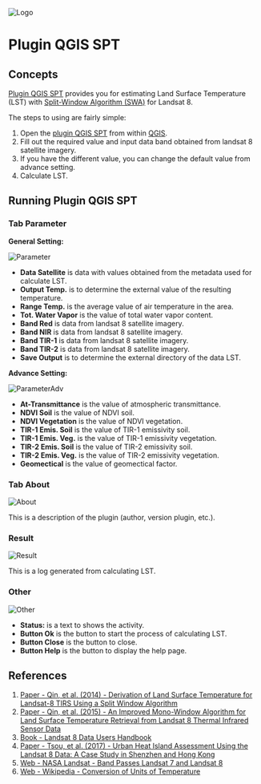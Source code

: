 ![Logo](https://user-images.githubusercontent.com/58234878/87500090-e26d8600-c685-11ea-849a-00fbeadfbf26.png)

# Plugin QGIS SPT

## Concepts
[Plugin QGIS SPT][7] provides you for estimating Land Surface Temperature (LST) with [Split-Window Algorithm (SWA)][1] for Landsat 8.

The steps to using are fairly simple:
1. Open the [plugin QGIS SPT][7] from within [QGIS][8].
2. Fill out the required value and input data band obtained from landsat 8 satellite imagery.
3. If you have the different value, you can change the default value from advance setting.
4. Calculate LST.


## Running Plugin QGIS SPT

### Tab Parameter

**General Setting:**

![Parameter](https://user-images.githubusercontent.com/58234878/87500100-e699a380-c685-11ea-9189-ea4580111bcb.png)

- **Data Satellite** is data with values obtained from the metadata used for calculate LST.
- **Output Temp.** is to determine the external value of the resulting temperature.
- **Range Temp.** is the average value of air temperature in the area.
- **Tot. Water Vapor** is the value of total water vapor content.
- **Band Red** is data from landsat 8 satellite imagery.
- **Band NIR** is data from landsat 8 satellite imagery.
- **Band TIR-1** is data from landsat 8 satellite imagery.
- **Band TIR-2** is data from landsat 8 satellite imagery.
- **Save Output** is to determine the external directory of the data LST.

**Advance Setting:**

![ParameterAdv](https://user-images.githubusercontent.com/58234878/87500102-e8636700-c685-11ea-8e7d-190701308971.png)

- **At-Transmittance** is the value of atmospheric transmittance.
- **NDVI Soil** is the value of NDVI soil.
- **NDVI Vegetation** is the value of NDVI vegetation.
- **TIR-1 Emis. Soil** is the value of TIR-1 emissivity soil.
- **TIR-1 Emis. Veg.** is the value of TIR-1 emissivity vegetation.
- **TIR-2 Emis. Soil** is the value of TIR-2 emissivity soil.
- **TIR-2 Emis. Veg.** is the value of TIR-2 emissivity vegetation.
- **Geomectical** is the value of geomectical factor.


### Tab About
![About](https://user-images.githubusercontent.com/58234878/87500085-e00b2c00-c685-11ea-978b-514fd3490167.png)

This is a description of the plugin (author, version plugin, etc.).

### Result
![Result](https://user-images.githubusercontent.com/58234878/87500106-ea2d2a80-c685-11ea-9fc4-ef92f60adc07.png)

This is a log generated from calculating LST.

### Other
![Other](https://user-images.githubusercontent.com/58234878/87500097-e5687680-c685-11ea-9499-c54fe50af407.png)

- **Status:** is a text to shows the activity.
- **Button Ok** is the button to start the process of calculating LST.
- **Button Close** is the button to close.
- **Button Help** is the button to display the help page.


## References
1. [Paper - Qin, et al. (2014) - Derivation of Land Surface Temperature for Landsat-8 TIRS Using a Split Window Algorithm][1]
2. [Paper - Qin, et al. (2015) - An Improved Mono-Window Algorithm for Land Surface Temperature Retrieval from Landsat 8 Thermal Infrared Sensor Data][2]
3. [Book - Landsat 8 Data Users Handbook][3]
4. [Paper - Tsou, et al. (2017) - Urban Heat Island Assessment Using the Landsat 8 Data: A Case Study in Shenzhen and Hong Kong][4]
5. [Web - NASA Landsat - Band Passes Landsat 7 and Landsat 8][5]
6. [Web - Wikipedia - Conversion of Units of Temperature][6]

<!-- References -->
[1]: https://www.mdpi.com/1424-8220/14/4/5768/pdf "Paper - Qin, et al. (2014) - Derivation of Land Surface Temperature for Landsat-8 TIRS Using a Split Window Algorithm"
[2]: https://www.mdpi.com/2072-4292/7/4/4268 "Paper - Qin, et al. (2015) - An Improved Mono-Window Algorithm for Land Surface Temperature Retrieval from Landsat 8 Thermal Infrared Sensor Data"
[3]: https://www.usgs.gov/core-science-systems/nli/landsat/landsat-8-data-users-handbook "Book - Landsat 8 Data Users Handbook"
[4]: https://www.mdpi.com/2413-8851/1/1/10 "Paper - Tsou, et al. (2017) - Urban Heat Island Assessment Using the Landsat 8 Data: A Case Study in Shenzhen and Hong Kong"
[5]: https://landsat.gsfc.nasa.gov/wp-content/uploads/2013/01/BandpassesL7vL8_Jul20131.pdf "Web - NASA Landsat - Band Passes Landsat 7 and Landsat 8"
[6]: https://en.wikipedia.org/wiki/Conversion_of_units_of_temperature "Web - Wikipedia - Conversion of Units of Temperature"

[7]: https://plugins.qgis.org/plugins/qgis_spt/ "SPT - Plugin QGIS"
[8]: https://qgis.org/en/site/ "QGIS - Desktop Application"
